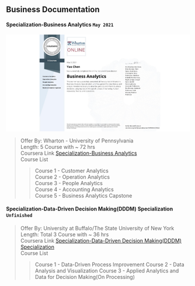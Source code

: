## Business Documentation

#### Specialization-Business Analytics `May 2021`

![Certificate](Specialization-Business%20Analytics/Specialization-Business%20Analytics.jpeg)

> Offer By: Wharton - University of Pennsylvania  
> Length: 5 Course with ~ 72 hrs  
> Coursera Link [Specialization-Business Analytics](https://www.coursera.org/specializations/business-analytics)  
> Course List
>
> > Course 1 - Customer Analytics  
> > Course 2 - Operation Analytics  
> > Course 3 - People Analytics  
> > Course 4 - Accounting Analytics  
> > Course 5 - Business Analytics Capstone

#### Specialization-Data-Driven Decision Making(DDDM) Specialization `Unfinished`

<!-- ![Certificate](Specialization-Business%20Analytics/Specialization-Business%20Analytics.jpeg) -->

> Offer By: University at Buffalo/The State University of New York  
> Length: Total 3 Course with ~ 36 hrs  
> Coursera Link [Specialization-Data-Driven Decision Making(DDDM) Specialization](https://www.coursera.org/specializations/data-driven-decision-making)  
> Course List
>
> > Course 1 - Data-Driven Process Improvement
> > Course 2 - Data Analysis and Visualization
> > Course 3 - Applied Analytics and Data for Decision Making(On Processing)
